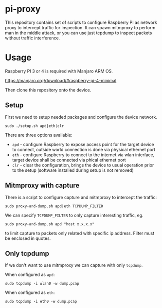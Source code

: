 # pi-proxy

This repository contains set of scripts to configure Raspberry PI as network proxy to intercept traffic for inspection.
It can spawn mitmproxy to perform man in the middle attack, or you can use just tcpdump to inspect packets without traffic interference.

# Usage

Raspberry PI 3 or 4 is required with Manjaro ARM OS.

https://manjaro.org/download/#raspberry-pi-4-minimal

Then clone this repository onto the device.

## Setup

First we need to setup needed packages and configure the device network.

```
sudo ./setup.sh apd|eth|clr
```

There are three options available:

* `apd` - configure Raspberry to expose access point for the target device to connect, outside world connection is done via physical ethernet port
* `eth` - configure Raspberry to connect to the internet via wlan interface, target device shall be connected via phical ethernet port
* `clr` - clear the configuration, brings the device to usual operation prior to the setup (software installed during setup is not removed)

## Mitmproxy with capture

There is a script to configure capture and mitmproxy to intercept the traffic:

```
sudo proxy-and-dump.sh apd|eth TCPDUMP_FILTER
```

We can specify `TCPDUMP_FILTER` to only capture interesting traffic, eg.

```
sudo proxy-and-dump.sh apd "host x.x.x.x"
```

to limit capture to packets only related with specific ip address. Filter must be enclosed in quotes.

## Only tcpdump

If we don't want to use mitmproxy we can capture with only `tcpdump`.

When configured as `apd`:

```
sudo tcpdump -i wlan0 -w dump.pcap
```

When configured as `eth`:

```
sudo tcpdump -i eth0 -w dump.pcap
```
